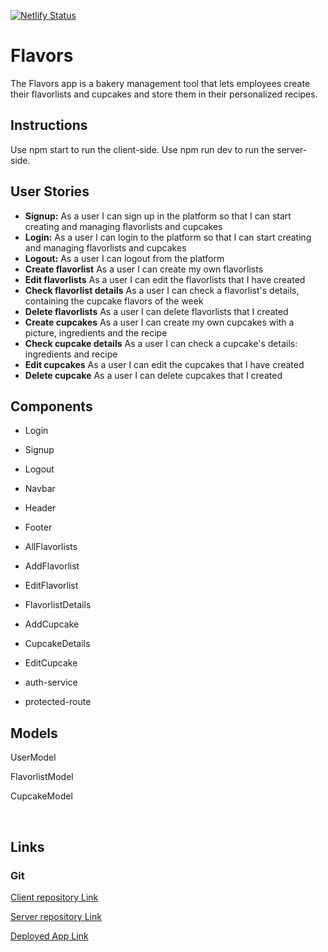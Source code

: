 [![Netlify Status](https://api.netlify.com/api/v1/badges/5842d057-0711-486b-82b9-4eea32ff97d9/deploy-status)](https://app.netlify.com/sites/samscakes-flavors/deploys)

# Flavors
The Flavors app is a bakery management tool that lets employees create their flavorlists and cupcakes and store them in their personalized recipes.

## Instructions
Use npm start to run the client-side. Use npm run dev to run the server-side.

## User Stories

-  **Signup:** As a user I can sign up in the platform so that I can start creating and managing flavorlists and cupcakes
-  **Login:** As a user I can login to the platform so that I can start creating and managing flavorlists and cupcakes
-  **Logout:** As a user I can logout from the platform
-  **Create flavorlist** As a user I can create my own flavorlists
-  **Edit flavorlists** As a user I can edit the flavorlists that I have created
-  **Check flavorlist details** As a user I can check a flavorlist's details, containing the cupcake flavors of the week
-  **Delete flavorlists** As a user I can delete flavorlists that I created
-  **Create cupcakes** As a user I can create my own cupcakes with a picture, ingredients and the recipe
-  **Check cupcake details** As a user I can check a cupcake's details: ingredients and recipe
-  **Edit cupcakes** As a user I can edit the cupcakes that I have created
-  **Delete cupcake** As a user I can delete cupcakes that I created


## Components

- Login

- Signup

- Logout

- Navbar

- Header

- Footer

- AllFlavorlists

- AddFlavorlist

- EditFlavorlist

- FlavorlistDetails

- AddCupcake

- CupcakeDetails

- EditCupcake

- auth-service

- protected-route



## Models

UserModel

FlavorlistModel

CupcakeModel

<br>


## Links

### Git

[Client repository Link](https://github.com/samanthavdput/flavors-client)

[Server repository Link](https://github.com/samanthavdput/flavors-server)

[Deployed App Link](https://samscakes-flavors.netlify.app/)

